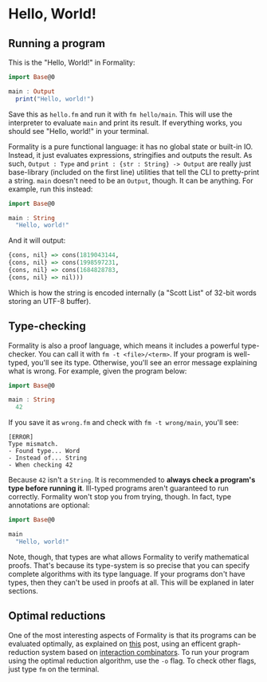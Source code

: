 # Hello, World!

## Running a program

This is the "Hello, World!" in Formality:

```haskell
import Base@0

main : Output
  print("Hello, world!")
```

Save this as `hello.fm` and run it with `fm hello/main`. This will use the interpreter to evaluate `main` and print its result. If everything works, you should see "Hello, world!" in your terminal.

Formality is a pure functional language: it has no global state or built-in IO. Instead, it just evaluates expressions, stringifies and outputs the result. As such, `Output : Type` and `print : {str : String} -> Output` are really just base-library (included on the first line) utilities that tell the CLI to pretty-print a string. `main` doesn't need to be an `Output`, though. It can be anything. For example, run this instead:

```haskell
import Base@0

main : String
  "Hello, world!"
```

And it will output:

```haskell
{cons, nil} => cons(1819043144,
{cons, nil} => cons(1998597231,
{cons, nil} => cons(1684828783,
{cons, nil} => nil)))
```

Which is how the string is encoded internally (a "Scott List" of 32-bit words storing an UTF-8 buffer).

## Type-checking

Formality is also a proof language, which means it includes a powerful type-checker. You can call it with `fm -t <file>/<term>`. If your program is well-typed, you'll see its type. Otherwise, you'll see an error message explaining what is wrong. For example, given the program below:

```haskell
import Base@0

main : String
  42
```

If you save it as `wrong.fm` and check with `fm -t wrong/main`, you'll see:

```
[ERROR]
Type mismatch.
- Found type... Word
- Instead of... String
- When checking 42
```

Because `42` isn't a `String`. It is recommended to **always check a program's type before running it**. Ill-typed programs aren't guaranteed to run correctly. Formality won't stop you from trying, though. In fact, type annotations are optional:

```haskell
import Base@0

main
  "Hello, world!"
```

Note, though, that types are what allows Formality to verify mathematical proofs. That's because its type-system is so precise that you can specify complete algorithms with its type language. If your programs don't have types, then they can't be used in proofs at all. This will be explaned in later sections.

## Optimal reductions

One of the most interesting aspects of Formality is that its programs can be evaluated optimally, as explained on [this](https://medium.com/@maiavictor/solving-the-mystery-behind-abstract-algorithms-magical-optimizations-144225164b07) post, using an efficent graph-reduction system based on [interaction combinators](https://arxiv.org/abs/0906.0380). To run your program using the optimal reduction algorithm, use the `-o` flag. To check other flags, just type `fm` on the terminal.
